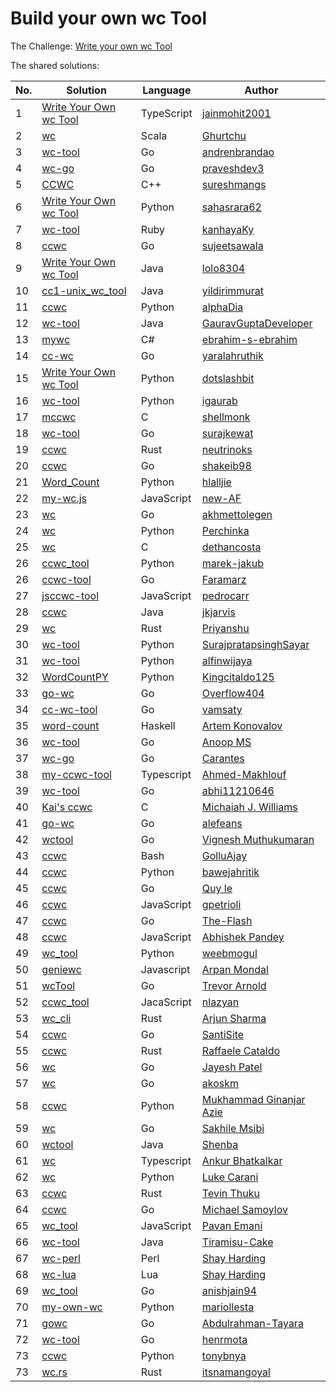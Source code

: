 # Build your own wc Tool

The Challenge: [Write your own wc Tool](https://codingchallenges.fyi/challenges/challenge-wc)

The shared solutions:

| No. | Solution | Language | Author |
|----|----------|----------|--------|
| 1 | [Write Your Own wc Tool](https://github.com/jainmohit2001/coding-challenges/tree/master/src/1) | TypeScript | [jainmohit2001](https://github.com/jainmohit2001/) |
| 2 | [wc](https://github.com/Ghurtchu/wc) | Scala | [Ghurtchu](https://github.com/Ghurtchu/wc) |
| 3 | [wc-tool](https://github.com/andrenbrandao/wc-tool) | Go | [andrenbrandao](https://github.com/andrenbrandao) |
| 4 | [wc-go](https://github.com/praveshdev3/wc-go) | Go | [praveshdev3](https://github.com/praveshdev3/) |
| 5 | [CCWC](https://github.com/sureshmangs/Build-Your-Own-X/tree/main/ccwc/C%2B%2B) | C++ | [sureshmangs](https://github.com/sureshmangs) |
| 6 | [Write Your Own wc Tool](https://github.com/sahasrara62/codingchallenges.fyi/tree/main/word_count) | Python | [sahasrara62](https://github.com/sahasrara62/) |
| 7 | [wc-tool](https://github.com/kanhayaKy/wc-tool) | Ruby | [kanhayaKy](https://github.com/kanhayaKy) |
| 8 | [ccwc](https://github.com/sujeetsawala/ccwc) | Go | [sujeetsawala](https://github.com/sujeetsawala) |
| 9 | [Write Your Own wc Tool](https://github.com/lolo8304/coding-challenge/tree/main/no-1) | Java | [lolo8304 ](https://github.com/lolo8304) |
| 10 | [cc1-unix_wc_tool](https://github.com/yildirimmurat/cc1-unix_wc_tool) | Java | [yildirimmurat](https://github.com/yildirimmurat) |
| 11 | [ccwc](https://github.com/alphaDia/ccwc) | Python | [alphaDia](https://github.com/alphaDia/) |
| 12 | [wc-tool](https://github.com/GauravGuptaDeveloper/Coding-Challenges/tree/wc-tool/wc-tool) | Java | [GauravGuptaDeveloper](https://github.com/GauravGuptaDeveloper) |
| 13 | [mywc](https://github.com/ebrahim-s-ebrahim/mywc) | C# | [ebrahim-s-ebrahim](https://github.com/ebrahim-s-ebrahim) |
| 14 | [cc-wc](https://github.com/yaralahruthik/cc-wc) | Go | [yaralahruthik](https://github.com/yaralahruthik) |
| 15 | [Write Your Own wc Tool](https://github.com/dotslashbit/coding-challenges/tree/main/write_your_own_wc_tool) | Python | [dotslashbit](https://github.com/dotslashbit) |
| 16 | [wc-tool](https://github.com/igaurab/cc/tree/main/wc-tool) | Python | [igaurab](https://github.com/igaurab) |
| 17 | [mccwc](https://github.com/shellmonk/mccwc) | C | [shellmonk](https://github.com/shellmonk) |
| 18 | [wc-tool](https://github.com/surajkewat/wc-tool) | Go | [surajkewat](https://github.com/surajkewat) |
| 19 | [ccwc](https://github.com/neutrinoks/CodingChallenge/tree/main/ccwc) | Rust | [neutrinoks](https://github.com/neutrinoks) |
| 20 | [ccwc](https://github.com/shakeib98/ccwc) | Go | [shakeib98](https://github.com/shakeib98) |
| 21 | [Word_Count](https://github.com/hlalljie/Word_Count) | Python | [hlalljie](https://github.com/hlalljie) |
| 22 | [my-wc.js](https://github.com/new-AF/my-wc.js) | JavaScript | [new-AF](https://github.com/new-AF) |
| 23 | [wc](https://github.com/akhmettolegen/wc) | Go | [akhmettolegen](https://github.com/akhmettolegen) |
| 24 | [wc](https://github.com/Perchinka/WC-coding-challenges) | Python | [Perchinka](https://github.com/Perchinka) |
| 25 | [wc](https://github.com/dethancosta/ccwc) | C | [dethancosta](https://github.com/dethancosta) |
| 26 | [ccwc_tool](https://github.com/marek-jakub/ccwc_tool) | Python | [marek-jakub](https://github.com/marek-jakub) |
| 26 | [ccwc-tool](https://github.com/faramarzaf/ccwc-tool) | Go | [Faramarz](https://github.com/faramarzaf) |
| 27 | [jsccwc-tool](https://github.com/pedrocarr/jsccwc-tool) | JavaScript | [pedrocarr](https://github.com/pedrocarr) |
| 28 | [ccwc](https://github.com/jkjarvis/John_crickett_coding_challenges/tree/main/challenge_1_wc) | Java | [jkjarvis](https://github.com/jkjarvis) |
| 29 | [wc](https://github.com/indierusty/wc) | Rust | [Priyanshu](https://github.com/indierusty) |
| 30 | [wc-tool](https://github.com/SurajpratapsinghSayar/wc-tool) | Python | [SurajpratapsinghSayar](https://github.com/SurajpratapsinghSayar) |
| 31 | [wc-tool](https://github.com/alfinwijaya/wc-tool) | Python | [alfinwijaya](https://github.com/alfinwijaya) |
| 32 | [WordCountPY](https://github.com/Kingcitaldo125/WordCountPY) | Python | [Kingcitaldo125](https://github.com/Kingcitaldo125) |
| 33 | [go-wc](https://github.com/Overflow404/go-wc) | Go | [Overflow404](https://github.com/Overflow404) |
| 34 | [cc-wc-tool](https://github.com/vamsaty/cc-wc-tool) | Go | [vamsaty](https://github.com/vamsaty) |
| 35 | [word-count](https://github.com/izebit/coding-challenges/tree/master/1-word-count) | Haskell | [Artem Konovalov](https://github.com/izebit) |
| 36 | [wc-tool](https://gitlab.com/coderanoopms/wc-tool) | Go | [Anoop MS](https://gitlab.com/coderanoopms) |
| 37 | [wc-go](https://github.com/carantes/wc-go) | Go | [Carantes](https://github.com/carantes) |
| 38 | [my-ccwc-tool](https://github.com/ahmed22362/weekly-coding-challenges/tree/main/01_Build_your_own_wc) | Typescript | [Ahmed-Makhlouf](https://github.com/ahmed22362) |
| 39 | [wc-tool](https://github.com/abhi11210646/wc-tool) | Go | [abhi11210646](https://github.com/abhi11210646) |
| 40 | [Kai's ccwc](https://github.com/CaiCanCode/ccwc) | C | [Michaiah J. Williams](https://github.com/CaiCanCode) |
| 41 | [go-wc](https://github.com/alefeans/go-wc) | Go | [alefeans](https://github.com/alefeans) |
| 42 | [wctool](https://github.com/vigneshm243/CodingChallenges/tree/main/wctool) | Go | [Vignesh Muthukumaran](https://github.com/vigneshm243)
| 43 | [ccwc](https://github.com/GolluAjay/codeChallenges/tree/main/write_your_own_wc_tool) | Bash | [GolluAjay](https://github.com/GolluAjay) |
| 44 | [ccwc](https://github.com/bawejahritik/cli---word-count-tool) | Python | [bawejahritik](https://github.com/bawejahritik) |
| 45 | [ccwc](https://github.com/elq81hc/coding-challenges/tree/master/wc_tool) | Go | [Quy le](https://github.com/elq81hc) |
| 46 | [ccwc](https://github.com/gpetrioli/coding-challenges/tree/main/challenge-1-wc-command) | JavaScript | [gpetrioli](https://github.com/gpetrioli) |
| 47 | [ccwc](https://github.com/The-Flash/ccwc) | Go | [The-Flash](https://github.com/The-Flash) |
| 48 | [ccwc](https://github.com/abhie16/wc-cmnd-clone) | JavaScript | [Abhishek Pandey](https://github.com/abhie16) |
| 49 | [wc_tool](https://github.com/WeebMogul/Coding-Challenges-solutions/tree/main/Challenge%201%20-%20wc%20tool) | Python | [weebmogul](https://github.com/WeebMogul) |
| 50 | [geniewc](https://github.com/arp99/Geniewc) | Javascript | [Arpan Mondal](https://github.com/arp99) |
| 51 | [wcTool](https://github.com/tlarnold10/coding-challenges/tree/main/wcTool) | Go | [Trevor Arnold](https://github.com/tlarnold10) |
| 52 | [ccwc_tool](https://github.com/nlazyan/coding-challenges/tree/main/01_ccwc_tool) | JacaScript | [nlazyan](https://github.com/nlazyan) | 
| 53 | [wc_cli](https://github.com/arjunsharma-dev1/wc_cli) | Rust | [Arjun Sharma](https://github.com/arjunsharma-dev1) |
| 54 | [ccwc](https://github.com/SantiSite/ccwc) | Go | [SantiSite](https://github.com/SantiSite) |
| 55 | [ccwc](https://github.com/farmeroy/coding-challenges-rust/tree/master/ccww)| Rust       | [Raffaele Cataldo](https://github.com/farmeroy) |
| 56 | [wc](https://github.com/codeghoul/coding-challenges/tree/main/01_wc) | Go | [Jayesh Patel](https://github.com/codeghoul) |
| 57 | [wc](https://github.com/akoskm/ccwc) | Go | [akoskm](https://github.com/akoskm) |
| 58 | [ccwc](https://github.com/azie-ginanjar/ccwc) | Python | [Mukhammad Ginanjar Azie](https://github.com/azie-ginanjar) |
| 59 | [wc](https://github.com/Sakhile-Msibi/Coding-Challenges/tree/main/WC-Tool) | Go | [Sakhile Msibi](https://github.com/Sakhile-Msibi) |
| 60 | [wctool](https://github.com/shenba1712/wctool) | Java | [Shenba](https://github.com/shenba1712) |
| 61 | [wc](https://github.com/ankur26/codingchallenges-solutions/tree/main/ccwc) | Typescript | [Ankur Bhatkalkar](https://github.com/ankur26) |
| 62 | [wc](https://github.com/lwcarani/py-wc) | Python | [Luke Carani](https://github.com/lwcarani) |
| 63 | [ccwc](https://github.com/Tevinthuku/coding_challenges_fyi/tree/main/ccwc) | Rust | [Tevin Thuku](https://github.com/Tevinthuku) |
| 64 | [ccwc](https://github.com/msamoylov/ccwc-go) | Go | [Michael Samoylov](https://github.com/msamoylov) |
| 65 | [wc_tool](https://github.com/p1kalys/Coding_Challenges_by_John_Crickett/tree/main/wc_tool) | JavaScript | [Pavan Emani](https://github.com/p1kalys) |
| 66 | [wc-tool](https://github.com/Tiramisu-Cake/Coding-Challenges/tree/main/ccwc) | Java | [Tiramisu-Cake](https://github.com/Tiramisu-Cake) |
| 67 | [wc-perl](https://github.com/kellewic/coding-challenges/blob/main/001-wc/wc.pl) | Perl | [Shay Harding](https://github.com/kellewic) |
| 68 | [wc-lua](https://github.com/kellewic/coding-challenges/blob/main/001-wc/wc.lua) | Lua | [Shay Harding](https://github.com/kellewic) |
| 69 | [wc_tool](https://github.com/anishjain94/wc_tool) | Go | [anishjain94](https://github.com/anishjain94) |
| 70 | [my-own-wc](https://github.com/mariollesta/my-own-wc) | Python | [mariollesta](https://github.com/mariollesta) |
| 71 | [gowc](https://github.com/Abdulrahman-Tayara/gowc) | Go | [Abdulrahman-Tayara](https://github.com/Abdulrahman-Tayara) |
| 72 | [wc-tool](https://github.com/henrmota/gocodechallenges/tree/main/wc) | Go | [henrmota](https://github.com/henrmota) |
| 73 | [ccwc](https://github.com/tonybnya/ccwc) | Python | [tonybnya](https://github.com/tonybnya) |
| 73 | [wc.rs](https://github.com/itsnamangoyal/wc.rs) | Rust | [itsnamangoyal](https://github.com/itsnamangoyal) |

